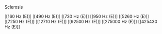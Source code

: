 Sclerosis

[[160 Hz (E)]]
[[490 Hz (E)]]
[[730 Hz (E)]]
[[950 Hz (E)]]
[[5260 Hz (E)]]
[[7250 Hz (E)]]
[[12710 Hz (E)]]
[[92500 Hz (E)]]
[[275000 Hz (E)]]
[[425430 Hz (E)]]